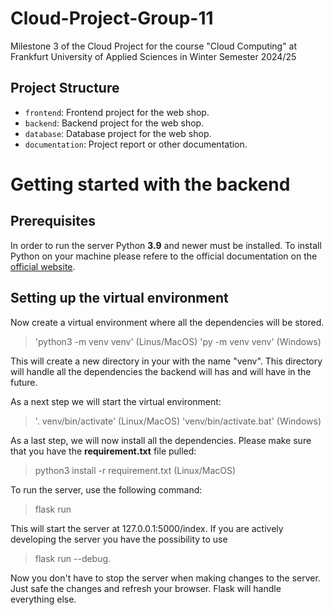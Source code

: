 # Cloud-Project-Group-11
Milestone 3 of the Cloud Project for the course "Cloud Computing" at Frankfurt University of Applied Sciences in Winter Semester 2024/25

## Project Structure
- <code>frontend</code>: Frontend project for the web shop.
- <code>backend</code>: Backend project for the web shop.
- <code>database</code>: Database project for the web shop.
- <code>documentation</code>: Project report or other documentation.

# Getting started with the backend
## Prerequisites
In order to run the server Python __3.9__ and newer must be installed. To install Python on your machine please refere to the official documentation on the [official website](https://www.python.org/downloads/).

## Setting up the virtual environment
Now create a virtual environment where all the dependencies will be stored. 

> 'python3 -m venv venv' (Linus/MacOS)
> 'py -m venv venv' (Windows)

This will create a new directory in your with the name "venv". This directory will handle all the dependencies the backend will has and will have in the future.

As a next step we will start the virtual environment:

> '. venv/bin/activate' (Linux/MacOS)
> 'venv/bin/activate.bat' (Windows)

As a last step, we will now install all the dependencies. Please make sure that you have the __requirement.txt__ file pulled:

> python3 install -r requirement.txt (Linux/MacOS)

To run the server, use the following command:

> flask run

This will start the server at 127.0.0.1:5000/index. If you are actively developing the server you have the possibility to use 

> flask run --debug.

Now you don't have to stop the server when making changes to the server. Just safe the changes and refresh your browser. Flask will handle everything else.